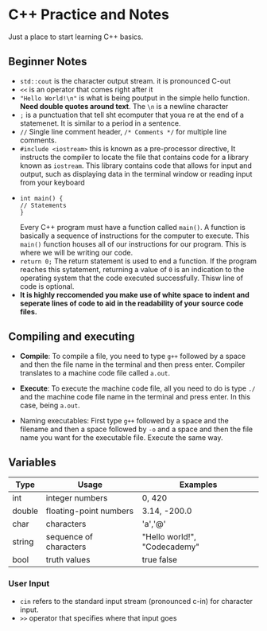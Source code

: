 # C++ Practice and Notes
Just a place to start learning C++ basics.

## Beginner Notes

* ```std::cout``` is the character output stream. it is pronounced C-out
* ```<<``` is an operator that comes right after it
* ```"Hello World!\n"``` is what is being poutput in the simple hello function. __Need double quotes around text__. The ```\n``` is a newline character
* ```;``` is a punctuation that tell sht ecomputer that youa re at the end of a statemenet. It is similar to a period in a sentence.
* ```//``` Single line comment header, ```/* Comments */``` for multiple line comments.
* ```#include <iostream>``` this is known as a pre-processor directive, It instructs the compiler to locate the file that contains code for a library known as ```iostream```. This library contains code that allows for input and output, such as displaying data in the terminal window or reading input from your keyboard
* ```
  int main() {
  // Statements
  }
  ```
  Every C++ program must have a function called ```main()```. A function is basically a sequence of instructions for the computer to execute. This ```main()``` function houses all of our instructions for our program. This is where we will be writing our code. 
* ```return 0;``` The return statement is used to end a function. If the program reaches this sytatement, returning a value of ```0``` is an indication to the operating system that the code executed successfully. Thisw line of code is optional. 
* __It is highly reccomended you make use of white space to indent and seperate lines of code to aid in the readability of your source code files.__

## Compiling and executing

* __Compile__: To compile a file, you need to type ```g++``` followed by a space and then the file name in the terminal and then press enter. Compiler translates to a machine code file called ```a.out```.

* __Execute__: To execute the machine code file, all you need to do is type ```./``` and the machine code file name in the terminal and press enter. In this case, being ```a.out```.

* Naming executables: First type ```g++``` followed by a space and the filename and then a space followed by ```-o``` and a space and then the file name you want for the executable file. Execute the same way.

## Variables

| Type | Usage | Examples |
| ---- | ----- | -------- |
| int | integer numbers | 0, 420|
| double | floating-point numbers | 3.14, -200.0 |
| char | characters | 'a','@' |
| string | sequence of characters | "Hello world!", "Codecademy" |
| bool | truth values | true false |

### User Input

* ```cin``` refers to the standard input stream (pronounced c-in) for character input.
* ```>>``` operator that specifies where that input goes
